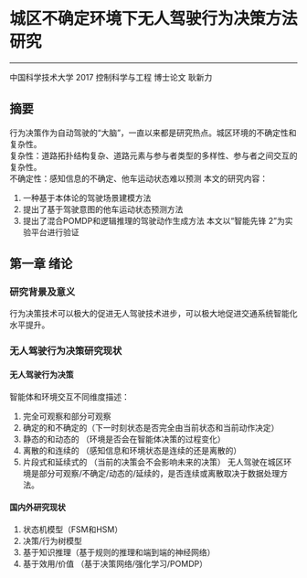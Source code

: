 # 城区不确定环境下无人驾驶行为决策方法研究
---
中国科学技术大学 2017 控制科学与工程 博士论文  耿新力

## 摘要
行为决策作为自动驾驶的“大脑”，一直以来都是研究热点。城区环境的不确定性和复杂性。<br>
复杂性：道路拓扑结构复杂、道路元素与参与者类型的多样性、参与者之间交互的复杂性。<br>
不确定性：感知信息的不确定、他车运动状态难以预测
本文的研究内容：
1. 一种基于本体论的驾驶场景建模方法
2. 提出了基于驾驶意图的他车运动状态预测方法
3. 提出了混合POMDP和逻辑推理的驾驶动作生成方法
本文以“智能先锋 2”为实验平台进行验证

## 第一章 绪论 
### 研究背景及意义
行为决策技术可以极大的促进无人驾驶技术进步，可以极大地促进交通系统智能化水平提升。
### 无人驾驶行为决策研究现状
#### 无人驾驶行为决策
智能体和环境交互不同维度描述：
1. 完全可观察和部分可观察
2. 确定的和不确定的（下一时刻状态是否完全由当前状态和当前动作决定）
3. 静态的和动态的 （环境是否会在智能体决策的过程变化）
4. 离散的和连续的 （感知信息和环境状态是连续的还是离散的）
5. 片段式和延续式的 （当前的决策会不会影响未来的决策）
无人驾驶在城区环境是部分可观察/不确定/动态的/延续的，是否连续或离散取决于数据处理方法。

#### 国内外研究现状
1. 状态机模型（FSM和HSM）
2. 决策/行为树模型
3. 基于知识推理（基于规则的推理和端到端的神经网络）
4. 基于效用/价值 （基于决策网络/强化学习/POMDP）










